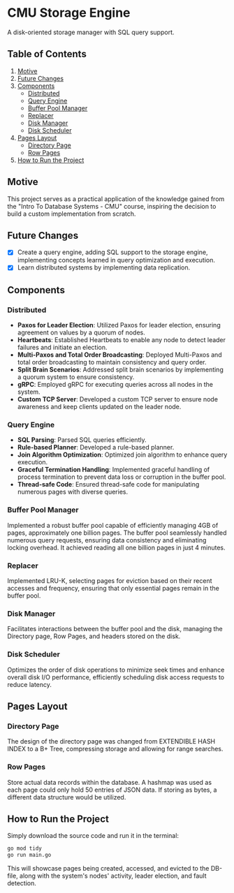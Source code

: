 # CMU Storage Engine

A disk-oriented storage manager with SQL query support.

## Table of Contents

1. [Motive](#motive)
2. [Future Changes](#future-changes)
3. [Components](#components)
   - [Distributed](#distributed)
   - [Query Engine](#query-engine)
   - [Buffer Pool Manager](#buffer-pool-manager)
   - [Replacer](#replacer)
   - [Disk Manager](#disk-manager)
   - [Disk Scheduler](#disk-scheduler)
4. [Pages Layout](#pages-layout)
   - [Directory Page](#directory-page)
   - [Row Pages](#row-pages)
5. [How to Run the Project](#how-to-run-the-project)

## Motive

This project serves as a practical application of the knowledge gained from the "Intro To Database Systems - CMU" course, inspiring the decision to build a custom implementation from scratch.

## Future Changes

- [x] Create a query engine, adding SQL support to the storage engine, implementing concepts learned in query optimization and execution.
- [x] Learn distributed systems by implementing data replication.

## Components

### Distributed

- **Paxos for Leader Election**: Utilized Paxos for leader election, ensuring agreement on values by a quorum of nodes.
- **Heartbeats**: Established Heartbeats to enable any node to detect leader failures and initiate an election.
- **Multi-Paxos and Total Order Broadcasting**: Deployed Multi-Paxos and total order broadcasting to maintain consistency and query order.
- **Split Brain Scenarios**: Addressed split brain scenarios by implementing a quorum system to ensure consistency.
- **gRPC**: Employed gRPC for executing queries across all nodes in the system.
- **Custom TCP Server**: Developed a custom TCP server to ensure node awareness and keep clients updated on the leader node.

### Query Engine

- **SQL Parsing**: Parsed SQL queries efficiently.
- **Rule-based Planner**: Developed a rule-based planner.
- **Join Algorithm Optimization**: Optimized join algorithm to enhance query execution.
- **Graceful Termination Handling**: Implemented graceful handling of process termination to prevent data loss or corruption in the buffer pool.
- **Thread-safe Code**: Ensured thread-safe code for manipulating numerous pages with diverse queries.

### Buffer Pool Manager

Implemented a robust buffer pool capable of efficiently managing 4GB of pages, approximately one billion pages. The buffer pool seamlessly handled numerous query requests, ensuring data consistency and eliminating locking overhead. It achieved reading all one billion pages in just 4 minutes.

### Replacer

Implemented LRU-K, selecting pages for eviction based on their recent accesses and frequency, ensuring that only essential pages remain in the buffer pool.

### Disk Manager

Facilitates interactions between the buffer pool and the disk, managing the Directory page, Row Pages, and headers stored on the disk.

### Disk Scheduler

Optimizes the order of disk operations to minimize seek times and enhance overall disk I/O performance, efficiently scheduling disk access requests to reduce latency.

## Pages Layout

### Directory Page

The design of the directory page was changed from EXTENDIBLE HASH INDEX to a B+ Tree, compressing storage and allowing for range searches.

### Row Pages

Store actual data records within the database. A hashmap was used as each page could only hold 50 entries of JSON data. If storing as bytes, a different data structure would be utilized.

## How to Run the Project

Simply download the source code and run it in the terminal:

```bash
go mod tidy
go run main.go
```

This will showcase pages being created, accessed, and evicted to the DB-file, along with the system's nodes' activity, leader election, and fault detection.
